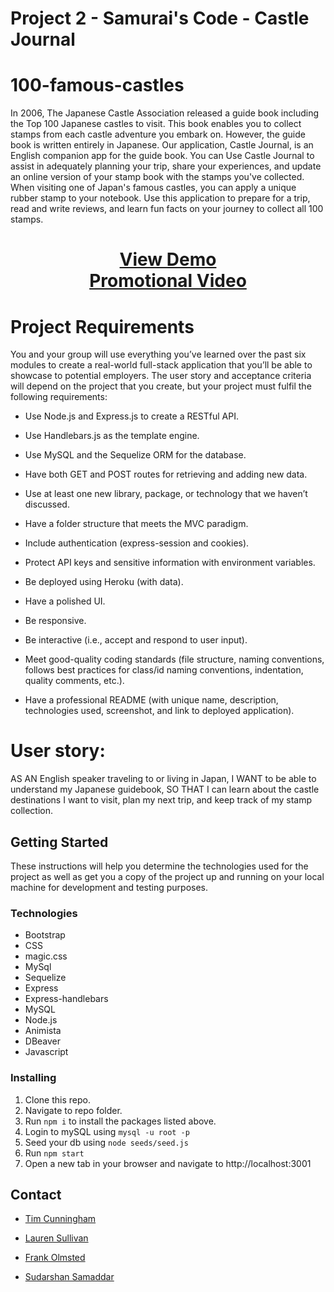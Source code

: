 # Project 2 - Samurai's Code - Castle Journal

# 100-famous-castles
In 2006, The Japanese Castle Association released a guide book including the Top 100 Japanese castles to visit. This book enables you to collect stamps from each castle adventure you embark on. However, the guide book is written entirely in Japanese. Our application, Castle Journal, is an English companion app for the guide book. You can Use Castle Journal to assist in adequately planning your trip, share your experiences, and update an online version of your stamp book with the stamps you've collected.
When visiting one of Japan's famous castles, you can apply a unique rubber stamp to your notebook. Use this application to prepare for a trip, read and write reviews, and learn fun facts on your journey to collect all 100 stamps.

<h1 align="center">
    <a href="https://rocky-fortress-11303.herokuapp.com" target="_blank">
     View Demo
    </a>
    <br>
    <a href="https://youtu.be/x7kCOTEZ7GY" target="_blank">
     Promotional Video
    </a>
</h1>

# Project Requirements

You and your group will use everything you’ve learned over the past six modules to create a real-world full-stack application that you’ll be able to showcase to potential employers. The user story and acceptance criteria will depend on the project that you create, but your project must fulfil the following requirements:

* Use Node.js and Express.js to create a RESTful API.

* Use Handlebars.js as the template engine.

* Use MySQL and the Sequelize ORM for the database.

* Have both GET and POST routes for retrieving and adding new data.

* Use at least one new library, package, or technology that we haven’t discussed.

* Have a folder structure that meets the MVC paradigm.

* Include authentication (express-session and cookies).

* Protect API keys and sensitive information with environment variables.

* Be deployed using Heroku (with data).

* Have a polished UI.

* Be responsive.

* Be interactive (i.e., accept and respond to user input).

* Meet good-quality coding standards (file structure, naming conventions, follows best practices for class/id naming conventions, indentation, quality comments, etc.).

* Have a professional README (with unique name, description, technologies used, screenshot, and link to deployed application).

# User story: 

AS AN English speaker traveling to or living in Japan,
I WANT to be able to understand my Japanese guidebook,
SO THAT I can learn about the castle destinations I want to visit, plan my next trip, and keep track of my stamp collection. 


## Getting Started <a name = "getting_started"></a>

These instructions will help you determine the technologies used for the project as well as get you a copy of the project up and running on your local machine for development and testing purposes.

### Technologies 

- Bootstrap
- CSS
- magic.css
- MySql
- Sequelize
- Express
- Express-handlebars
- MySQL
- Node.js
- Animista
- DBeaver
- Javascript

### Installing

1. Clone this repo.
2. Navigate to repo folder.
3. Run `npm i` to install the packages listed above.
4. Login to mySQL using `mysql -u root -p`
5. Seed your db using `node seeds/seed.js`
4. Run `npm start`
5. Open a new tab in your browser and navigate to http://localhost:3001

## Contact <a name = "contact"></a>

- [Tim Cunningham](https://github.com/tcunningham203)

- [Lauren Sullivan](https://github.com/lnsvn)

- [Frank Olmsted](https://github.com/frankolms)

- [Sudarshan Samaddar](https://github.com/meetsudarshan)
